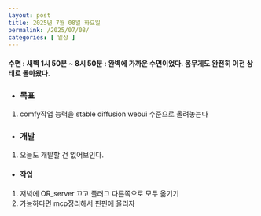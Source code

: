 ```yaml
---
layout: post
title: 2025년 7월 08일 화요일
permalink: /2025/07/08/
categories: [ 일상 ]
---
```

#### 수면 : 새벽 1시 50분 ~ 8시 50분 : 완벽에 가까운 수면이었다. 몸무게도 완전히 이전 상태로 돌아왔다. 

* ### 목표
1. comfy작업 능력을 stable diffusion webui 수준으로 올려놓는다

* ### 개발
1. 오늘도 개발할 건 없어보인다.

* #### 작업
1. 저녁에 OR_server 끄고 플러그 다른쪽으로 모두 옮기기
2. 가능하다면 mcp정리해서 핀핀에 올리자